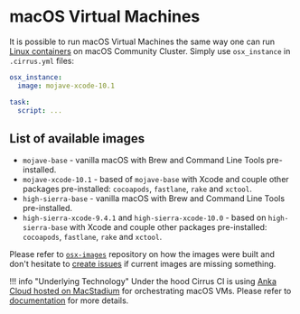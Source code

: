 # macOS Virtual Machines

It is possible to run macOS Virtual Machines the same way one can run [Linux containers](/guide/linux.md) on macOS Community Cluster. 
Simply use `osx_instance` in `.cirrus.yml` files:

```yaml
osx_instance:
  image: mojave-xcode-10.1

task:
  script: ...
```

## List of available images

* `mojave-base` - vanilla macOS with Brew and Command Line Tools pre-installed.
* `mojave-xcode-10.1` - based of `mojave-base` with Xcode and couple other packages pre-installed: 
  `cocoapods`, `fastlane`, `rake` and `xctool`.
* `high-sierra-base` - vanilla macOS with Brew and Command Line Tools pre-installed.
* `high-sierra-xcode-9.4.1` and `high-sierra-xcode-10.0` - based on `high-sierra-base` with Xcode and couple other packages pre-installed: `cocoapods`, `fastlane`, `rake` and `xctool`.

Please refer to [`osx-images`](https://github.com/cirruslabs/osx-images) repository on how the images were built and
don't hesitate to [create issues](https://github.com/cirruslabs/osx-images/issues) if current images are missing something.

!!! info "Underlying Technology"
    Under the hood Cirrus CI is using [Anka Cloud hosted on MacStadium](/guide/supported-computing-services.md#anka) for 
    orchestrating macOS VMs. Please refer to [documentation](/guide/supported-computing-services.md#anka) for more details.
